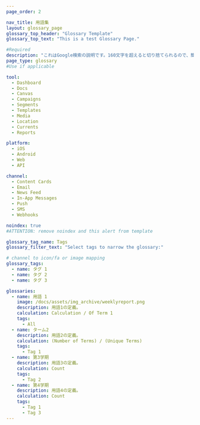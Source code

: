 ```yaml
---
page_order: 2

nav_title: 用語集
layout: glossary_page
glossary_top_header: "Glossary Template"
glossary_top_text: "This is a test Glossary Page."

#Required
description: "これはGoogle検索の説明です。160文字を超えると切り捨てられるので、簡潔にしてください。"
page_type: glossary
#Use if applicable

tool:
  - Dashboard
  - Docs
  - Canvas
  - Campaigns
  - Segments
  - Templates
  - Media
  - Location
  - Currents
  - Reports

platform:
  - iOS
  - Android
  - Web
  - API

channel:
  - Content Cards
  - Email
  - News Feed
  - In-App Messages
  - Push
  - SMS
  - Webhooks

noindex: true
#ATTENTION: remove noindex and this alert from template

glossary_tag_name: Tags
glossary_filter_text: "Select tags to narrow the glossary:"

# channel to icon/fa or image mapping
glossary_tags:
  - name: タグ 1
  - name: タグ 2
  - name: タグ 3

glossaries:
  - name: 用語 1
    image: /docs/assets/img_archive/weeklyreport.png
    description: 用語1の定義。
    calculation: Calculation / Of Term 1
    tags:
      - All
  - name: ターム2
    description: 用語2の定義。
    calculation: (Number of Terms) / (Unique Terms)
    tags:
      - Tag 1
  - name: 第3学期
    description: 用語3の定義。
    calculation: Count
    tags:
      - Tag 2
  - name: 第4学期
    description: 用語4の定義。
    calculation: Count
    tags:
      - Tag 1
      - Tag 3
---
```

